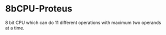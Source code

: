 # 8bCPU-Proteus
8 bit CPU which can do 11 different operations with maximum two operands at a time.
